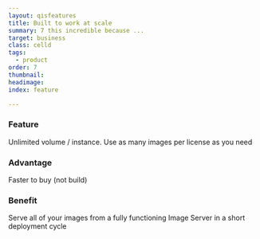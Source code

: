 ```yaml
---
layout: qisfeatures
title: Built to work at scale
summary: 7 this incredible because ...
target: business
class: celld
tags:
  - product
order: 7
thumbnail:
headimage:
index: feature

---
```


### Feature ###
Unlimited volume / instance. Use as many images per license as you need
### Advantage ###
Faster to buy (not build)
### Benefit ###
Serve all of your images from a fully functioning Image Server in a short deployment cycle
